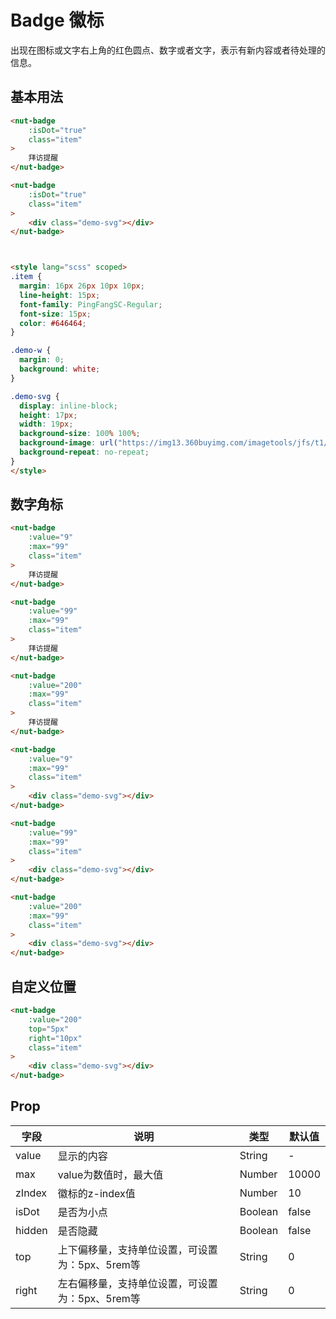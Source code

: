 # Badge 徽标

出现在图标或文字右上角的红色圆点、数字或者文字，表示有新内容或者待处理的信息。

## 基本用法

```html
<nut-badge
    :isDot="true"
    class="item"
>
    拜访提醒
</nut-badge>

<nut-badge
    :isDot="true"
    class="item"
>
    <div class="demo-svg"></div>
</nut-badge>



<style lang="scss" scoped>
.item {
  margin: 16px 26px 10px 10px;
  line-height: 15px;
  font-family: PingFangSC-Regular;
  font-size: 15px;
  color: #646464;
}

.demo-w {
  margin: 0;
  background: white;
}

.demo-svg {
  display: inline-block;
  height: 17px;
  width: 19px;
  background-size: 100% 100%;
  background-image: url("https://img13.360buyimg.com/imagetools/jfs/t1/132834/39/5437/4822/5f1f964eEdf57fa88/efcf23bee2eec3f0.png");
  background-repeat: no-repeat;
}
</style>

```

## 数字角标

```html
<nut-badge
    :value="9"
    :max="99"
    class="item"
>
    拜访提醒
</nut-badge>

<nut-badge
    :value="99"
    :max="99"
    class="item"
>
    拜访提醒
</nut-badge>

<nut-badge
    :value="200"
    :max="99"
    class="item"
>
    拜访提醒
</nut-badge>

<nut-badge
    :value="9"
    :max="99"
    class="item"
>
    <div class="demo-svg"></div>
</nut-badge>

<nut-badge
    :value="99"
    :max="99"
    class="item"
>
    <div class="demo-svg"></div>
</nut-badge>

<nut-badge
    :value="200"
    :max="99"
    class="item"
>
    <div class="demo-svg"></div>
</nut-badge>

```

## 自定义位置

```html
<nut-badge 
    :value="200" 
    top="5px" 
    right="10px" 
    class="item"
>
    <div class="demo-svg"></div>
</nut-badge>
```


## Prop

| 字段 | 说明 | 类型 | 默认值
|----- | ----- | ----- | ----- 
| value | 显示的内容 | String | -
| max | value为数值时，最大值 | Number | 10000
| zIndex | 徽标的z-index值 | Number | 10
| isDot | 是否为小点 | Boolean | false
| hidden | 是否隐藏 | Boolean | false
| top   | 上下偏移量，支持单位设置，可设置为：5px、5rem等 | String | 0
| right  | 左右偏移量，支持单位设置，可设置为：5px、5rem等 | String | 0
